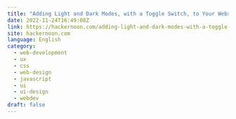 ```yaml
---
title: "Adding Light and Dark Modes, with a Toggle Switch, to Your Website"
date: 2022-11-24T16:49:08Z
link: https://hackernoon.com/adding-light-and-dark-modes-with-a-toggle-switch-to-your-website?source=rss&utm_medium=RSS&utm_source=news.12bit.vn
site: hackernoon.com
language: English
category:
  - web-development
  - ux
  - css
  - web-design
  - javascript
  - ui
  - ui-design
  - webdev
draft: false
---
```

